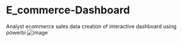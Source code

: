 # E_commerce-Dashboard
Analyst ecommerce sales data creation of interactive dashboard using powerbi
![image](https://github.com/user-attachments/assets/83362eb4-f6f3-4fc4-8dca-f49cf0860d7a)

